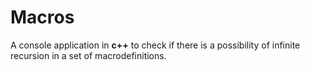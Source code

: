 # Macros
A console application in **c++** to check if there is a possibility of infinite recursion in a set of macrodefinitions.
